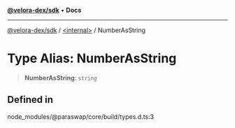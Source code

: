[**@velora-dex/sdk**](../../README.md) • **Docs**

***

[@velora-dex/sdk](../../globals.md) / [\<internal\>](../README.md) / NumberAsString

# Type Alias: NumberAsString

> **NumberAsString**: `string`

## Defined in

node\_modules/@paraswap/core/build/types.d.ts:3
